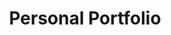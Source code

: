 ---
title: "Personal Portfolio"
order: 7
description: "Fake product landing page I realised for the 'Responsive Web Design' certification on freeCodeCamp"
featuredImage: ../images/fcc-personal-portfolio.jpg
url: "https://codepen.io/anhek/full/JjPWeqx"
tags: ["webdesign", "html", "scss"]
---